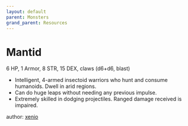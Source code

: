 ```yaml
---
layout: default
parent: Monsters
grand_parent: Resources
---
```


# Mantid
6 HP, 1 Armor, 8 STR, 15 DEX, claws (d6+d6, blast)
- Intelligent, 4-armed insectoid warriors who hunt and consume humanoids. Dwell in arid regions.
- Can do huge leaps without needing any previous impulse.
- Extremely skilled in dodging projectiles. Ranged damage received is impaired. 

author: [xenio](https://xenioinabottle.blogspot.com)
